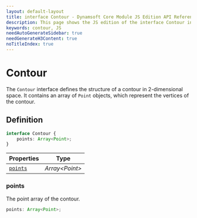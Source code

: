 ```yaml
---
layout: default-layout
title: interface Contour - Dynamsoft Core Module JS Edition API Reference
description: This page shows the JS edition of the interface Contour in Dynamsoft Core Module.
keywords: contour, JS
needAutoGenerateSidebar: true
needGenerateH3Content: true
noTitleIndex: true
---
```


# Contour

The `Contour` interface defines the structure of a contour in 2-dimensional space. It contains an array of `Point` objects, which represent the vertices of the contour.

## Definition

```typescript
interface Contour {
    points: Array<Point>;
}
```
  
| Properties | Type |
|---------- | ---- |
| [`points`](#points)| *Array\<Point>* |

### points

The point array of the contour.

```typescript
points: Array<Point>;
```
